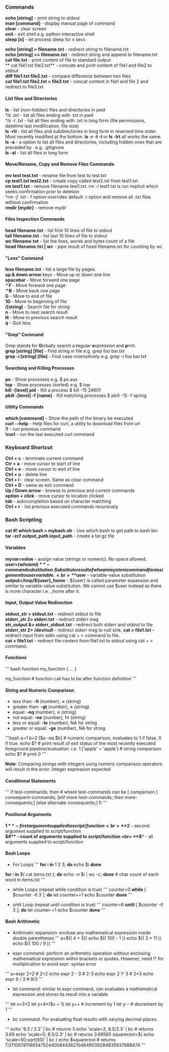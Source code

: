 ### Commands
**echo [string]**   - print string to stdout <br>
**man [command]**   - display manual page of command <br>
**clear**           - clear screen <br>
**exit**            - exit shell e.g. python interactive shell <br>
**sleep [x]**       - let process sleep for x secs <br>

**echo [string] > filename.txt**  - redirect string to filename.txt <br>
**echo [string] >> filename.txt** - redirect string and append to filename.txt <br>
**cat file.txt**                  - print content of file to standard output <br>
** cat file1.txt file2.txt**       - concate and print content of file1 and file2 to stdout <br>
**diff file1.txt file2.txt**      - compare difference between two files <br>
**cat file1.txt file2.txt > file3.txt** - concat content in file1 and file 2 and redirect to file3.txt <br>

#### List files and Directories
**ls**          - list (non-hidden) files and directories in pwd <br>
**ls *.txt**    - list all files ending with .txt in pwd <br>
**ls -l *.txt** - list all files ending with .txt in long form (file           permissions, datetime last modification, file size) <br>
**ls -rtl**     - list all files and subdirectories in long form in reversed time
                  order. Most recently modified at the bottom.
                  **ls -r -t -l** or **ls -lrt** all works the same. <br>
**ls -a**       - a option to list all files and directories, including
                  hidden ones that are preceded by . e.g. .gitignore <br>
**ls -al**      - list all files in long form <br>

#### Move/Rename, Copy and Remove Files Commands
**mv test test.txt**        - rename file from test to test.txt <br>
**cp test1.txt test2.txt**  - create copy called test2.txt from test1.txt <br>
**rm test1.txt**    - remove filename test1.txt. rm -i test1.txt is run
                      implicit which seeks confirmation prior to deletion <br>
**rm -f *.txt**     - f option overrides default -i option and remove
                      all .txt files without confirmation <br>
**rmdir [mydir]**   - remove mydir <br>


#### Files Inspection Commands
**head filename.txt** - list first 10 lines of file to stdout <br>
**tail filename.txt** - list last 10 lines of file to stdout <br>
**wc filename.txt** - list the lines, words and bytes count of a file <br>
**head filename.txt | wc** - pipe result of head filename.txt for counting by wc <br>

#### "Less" Command
**less filename.txt** - list a large file by pages. <br>
**up & down arrow** keys	- Move up or down one line <br>
**spacebar**	- Move forward one page	<br>
**⌃F**	- Move forward one page	<br>
**⌃B**	- Move back one page <br>
**G**	- Move to end of file	<br>
**1G**	- Move to beginning of file <br>
**/[string]**	- Search file for string	<br>
**n**	- Move to next search result <br>
**N**	- Move to previous search result <br>
**q**	- Quit less <br>

#### "Grep" Command
Grep stands for **G**lobally search a **r**egular **e**xpression and **p**rint. <br>
**grep [string] [file]**	- Find string in file	e.g. grep foo bar.txt <br>
**grep -i [string] [file]**	- Find case-insensitively	e.g. grep -i foo bar.txt <br>

#### Searching and Killing Processes
**ps**	- Show processes	e.g. $ ps aux <br>
**top** - 	Show processes (sorted)	e.g. $ top <br>
**kill -[level] pid** - Kill a process	$ kill -15 24601 <br>
**pkill -[level] -f [name]**	- Kill matching processes	$ pkill -15 -f spring <br>

#### Utility Commands
**which [command]** - Show the path of the binary be executed <br>
**curl --help** - Help files for curl, a utility to download files from url <br>
**!!**  - run previous command <br>
**!curl** - run the last executed curl command <br>


### Keyboard Shortcut
**Ctrl + c**        - terminate current command <br>
**Ctr + a**         - move cursor to start of line <br>
**Ctrl + e**        - move cursor to end of line <br>
**Ctrl + u**        - delete line <br>
**Ctrl + l**        - clear screen. Same as clear command <br>
**Ctrl + D**        - same as exit command <br>
**Up / Down arrow** - browse to previous and current commands <br>
**option + click**  - move cursor to location clicked <br>
**tab**             - autocompletion based on character matching <br>
**Ctrl + r**        - list previous executed commands recursively <br>


### Bash Scripting
**cat #! which bash > mybash.sh** - Use which bash to get path to bash bin <br>
**tar -zcf output_path input_path** - create a tar.gz file <br>

#### Variables
**myvar=value** - assign value (strings or numeric). No space allowed. <br>
**user=$(whoami)** - command substitution. Substitute result of whoami system command for assignment to user variable. <br>
**$user** - variable-value substitution
**output=/tmp/${user}_home** - ${user} is called parameter expansion and similar to variable-value substitution. We cannot use $user instead as there is more character i.e. _home after it. <br>

#### Input, Output Value Redirection
**stdout_str > stdout.txt** - redirect stdout to file <br>
**stderr_str 2> stderr.txt** - redirect stderr msg <br>
**str_output &> stderr_stdout.txt** - redirect both stderr and stdout to file <br>
**stderr_str 2> /dev/null** - redirect stderr msg to null sink.
**cat > file1.txt** - redirect input from stdin using cat + > command to file. <br>
**cat < file1.txt** - redirect file content from file1.txt to stdout using cat + <  command.

#### Functions
''' bash
function my_function {
    ...
}

my_function # function call has to be after function definition
'''

#### String and Numeric Comparison
- less than: **-lt** (number), **<** (string) <br>
- greater than: **-gt** (number), **>** (string) <br>
- equal: **-eq** (number), **=** (string) <br>
- not equal: **-ne** (number), **!=** (string) <br>
- less or equal: **-le** (number), NA for string
- greater or equal: **-ge** (number), NA for string

'''bash
a=1
b=2
[$a -eq $b] # numeric comparison, evaluates to 1 if false, 0 if true.
echo $? # print result of exit status of the most recently executed foreground pipeline/evaluation .i.e. 1
['apple' = 'apple'] # string comparison
echo $? # print 0
'''

**Note**: Comparing strings with integers using numeric comparison operators
will result in the error: integer expression expected

#### Conditional Statements
'''
if test-commands; then # where test-commands can be [ comparison ]
  consequent-commands;
[elif more-test-commands; then
  more-consequents;]
[else alternate-consequents;]
fi
'''

#### Positional Arguments
**$1** - first argument supplied to script/function <br>
**$2** - second argument supplied to script/function <br>
**$#** - count of arguments supplied to script/function <br>
**$*** - all arguments supplied to script/function <br>


#### Bash Loops
- For Loops
'''
**for** i **in** 1 2 3; **do**
    echo $i
**done**

**for** i **in** $( cat items.txt ); **do** echo -n $i | wc -c; **done** # char count of each word in items.txt
'''
- while Loops (repeat while condition is true)
'''
counter=0
**while** [ $counter -lt 3 ]; **do**
    let counter+=1
    echo $counter
**done**
'''

- until Loop (repeat until condition is true)
'''
counter=6
**until** [ $counter -lt 3 ]; **do**
    let counter-=1
    echo $counter
**done**
'''

#### Bash Arithmetic
- Arithmetic expansion: enclose any mathematical expression inside double parentheses
'''
a=$(( 4 + 5))
echo $(( 100 - 1 ))
echo $(( 3 * 11 ))
echo $(( 100 / 9 ))
'''

- expr command: perform an arithmetic operation without enclosing mathematical expression within brackets or quotes. However, need \\* for multiplication to avoid expr: syntax error

'''
a=expr 2+2  # 2+2
echo expr 2 - 3  # 2-3
echo expr 2 \\* 3  # 2*3
echo expr 9 / 3  # 9/3
'''

- let command: similar to expr command, can evaluates a mathematical expression and stores its result into a variable

'''
let x=3+2
let y=4*($x + 1)
let y++ # increment by 1
let y-- # decrement by 1
'''

- bc command. For evaluating float results with varying decimal places.

'''
echo '8.5 / 2.3' | bc # returns 3
echo 'scale=2; 8.5/2.3' | bc  # returns 3.69
echo 'scale=5; 8.5/2.3' | bc # returns 3.69565
squareroot=$( echo 'scale=50;sqrt(50)' | bc )
echo $squareroot # returns 7.07106781186547524400844362104849039284835937688474
'''
